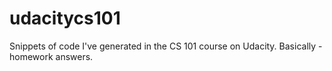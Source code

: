 # udacitycs101
Snippets of code I've generated in the CS 101 course on Udacity.  Basically - homework answers.
